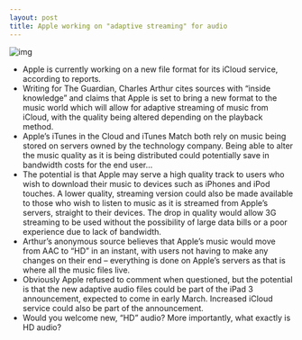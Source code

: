 ```yaml
---
layout: post
title: Apple working on "adaptive streaming" for audio
---
```

![img](http://media.idownloadblog.com/wp-content/uploads/2011/12/itunes-match-e1321390106798.png)
* Apple is currently working on a new file format for its iCloud service, according to reports.
* Writing for The Guardian, Charles Arthur cites sources with “inside knowledge” and claims that Apple is set to bring a new format to the music world which will allow for adaptive streaming of music from iCloud, with the quality being altered depending on the playback method.
* Apple’s iTunes in the Cloud and iTunes Match both rely on music being stored on servers owned by the technology company. Being able to alter the music quality as it is being distributed could potentially save in bandwidth costs for the end user…
* The potential is that Apple may serve a high quality track to users who wish to download their music to devices such as iPhones and iPod touches. A lower quality, streaming version could also be made available to those who wish to listen to music as it is streamed from Apple’s servers, straight to their devices. The drop in quality would allow 3G streaming to be used without the possibility of large data bills or a poor experience due to lack of bandwidth.
* Arthur’s anonymous source believes that Apple’s music would move from AAC to “HD” in an instant, with users not having to make any changes on their end – everything is done on Apple’s servers as that is where all the music files live.
* Obviously Apple refused to comment when questioned, but the potential is that the new adaptive audio files could be part of the iPad 3 announcement, expected to come in early March. Increased iCloud service could also be part of the announcement.
* Would you welcome new, “HD” audio? More importantly, what exactly is HD audio?

